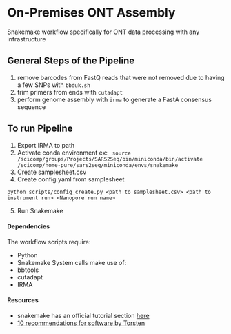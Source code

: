 # On-Premises ONT Assembly

Snakemake workflow specifically for ONT data processing with any infrastructure


## General Steps of the Pipeline
1. remove barcodes from FastQ reads that were not removed due to having a few SNPs with `bbduk.sh`
2. trim primers from ends with `cutadapt`
3. perform genome assembly with `irma` to generate a FastA consensus sequence



## To run Pipeline
1. Export IRMA to path
2. Activate conda environment
ex: 
` source /scicomp/groups/Projects/SARS2Seq/bin/miniconda/bin/activate /scicomp/home-pure/sars2seq/miniconda/envs/snakemake`
3. Create samplesheet.csv
4. Create config.yaml from samplesheet

` python scripts/config_create.py <path to samplesheet.csv> <path to instrument run> <Nanopore run name> `

5. Run Snakemake


#### Dependencies
The workflow scripts require:
- Python
- Snakemake
System calls make use of:
- bbtools
- cutadapt
- IRMA


#### Resources
- snakemake has an official tutorial section [here](https://snakemake.readthedocs.io/en/stable/tutorial/tutorial.html#tutorial)
- [10 recommendations for software by Torsten](https://gigascience.biomedcentral.com/articles/10.1186/2047-217X-2-15)
